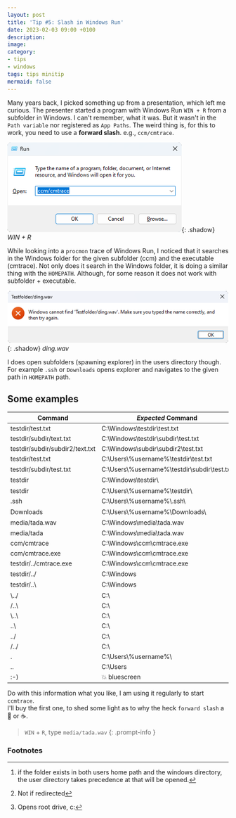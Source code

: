 ```yaml
---
layout: post
title: 'Tip #5: Slash in Windows Run'
date: 2023-02-03 09:00 +0100
description: 
image: 
category:
- tips
- windows
tags: tips minitip
mermaid: false
---
```

Many years back, I picked something up from a presentation, which left me curious. The presenter started a program with Windows Run ``WIN + R`` from a subfolder in Windows. I can't remember, what it was. But it wasn't in the ``Path variable`` nor registered as ``App Paths``. The weird thing is, for this to work, you need to use a **forward slash**. e.g., ``ccm/cmtrace``.

![WIN + R](/assets/img/tip-5/winrun.png){: .shadow} _WIN + R_

While looking into a ``procmon`` trace of Windows Run, I noticed that it searches in the Windows folder for the given subfolder (ccm) and the executable (cmtrace). Not only does it search in the Windows folder, it is doing a similar thing with the ``HOMEPATH``. Although, for some reason it does not work with subfolder + executable.

![ding](/assets/img/tip-5/ding.png){: .shadow} _ding.wav_

I does open subfolders (spawning explorer) in the users directory though. For example ``.ssh`` or ``Downloads`` opens explorer and navigates to the given path in ``HOMEPATH`` path.

## Some examples

| Command | _Expected_ Command |  Result
| --- | --- | --- |
| testdir/test.txt | C:\Windows\testdir\test.txt | ✅
| testdir/subdir/text.txt | C:\Windows\testdir\subdir\test.txt | ✅
| testdir/subdir/subdir2/text.txt | C:\Windows\subdir\subdir2\test.txt | ✅
| testdir/test.txt | C:\Users\\%username%\\testdir\test.txt | ❌
| testdir/subdir/test.txt | C:\Users\\%username%\\testdir\subdir\test.txt | ❌
| testdir | C:\Windows\testdir\ | ✅ [^1]
| testdir | C:\Users\\%username%\\testdir\ | ✅
| .ssh | C:\Users\\%username%\\.ssh\ | ✅
| Downloads | C:\Users\\%username%\\Downloads\ | ✅ [^2]
| media/tada.wav | C:\Windows\media\tada.wav | ✅
| media/tada | C:\Windows\media\tada.wav | ❌
| ccm/cmtrace | C:\Windows\ccm\cmtrace.exe | ✅
| ccm/cmtrace.exe | C:\Windows\ccm\cmtrace.exe | ✅
| testdir/../cmtrace.exe | C:\Windows\ccm\cmtrace.exe | ✅
| testdir/../ | C:\Windows | ❌
| testdir/..\ | C:\Windows | ✅ [^3]
| \\../ | C:\ | ✅
| /..\ | C:\ | ✅
| \\..\ | C:\ | ✅
| ..\ | C:\ | ✅
| ../ | C:\ | ❌
| /../ | C:\ | ❌
| . | C:\Users\\%username%\ | ✅
| .. | C:\Users | ✅
| :-) | 💥 bluescreen | ❌

Do with this information what you like, I am using it regularly to start ``ccmtrace``. \
I'll buy the first one, to shed some light as to why the heck ``forward slash`` a 🍺 or ☕.

> ```WIN``` + ```R```, type ```media/tada.wav```
{: .prompt-info }

### Footnotes

[^1]: if the folder exists in both users home path and the windows directory, the user directory takes precedence at that will be opened.
[^2]: Not if redirected
[^3]: Opens root drive, c:
